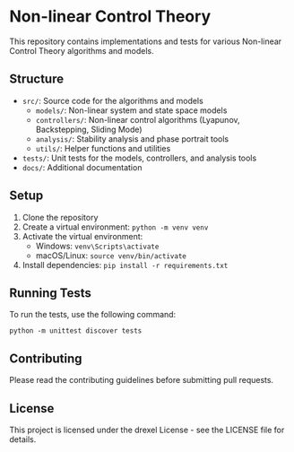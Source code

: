# Non-linear Control Theory

This repository contains implementations and tests for various Non-linear Control Theory algorithms and models.

## Structure

- `src/`: Source code for the algorithms and models
  - `models/`: Non-linear system and state space models
  - `controllers/`: Non-linear control algorithms (Lyapunov, Backstepping, Sliding Mode)
  - `analysis/`: Stability analysis and phase portrait tools
  - `utils/`: Helper functions and utilities
- `tests/`: Unit tests for the models, controllers, and analysis tools
- `docs/`: Additional documentation

## Setup

1. Clone the repository
2. Create a virtual environment: `python -m venv venv`
3. Activate the virtual environment:
   - Windows: `venv\Scripts\activate`
   - macOS/Linux: `source venv/bin/activate`
4. Install dependencies: `pip install -r requirements.txt`

## Running Tests

To run the tests, use the following command:

```
python -m unittest discover tests
```

## Contributing

Please read the contributing guidelines before submitting pull requests.

## License

This project is licensed under the drexel License - see the LICENSE file for details.